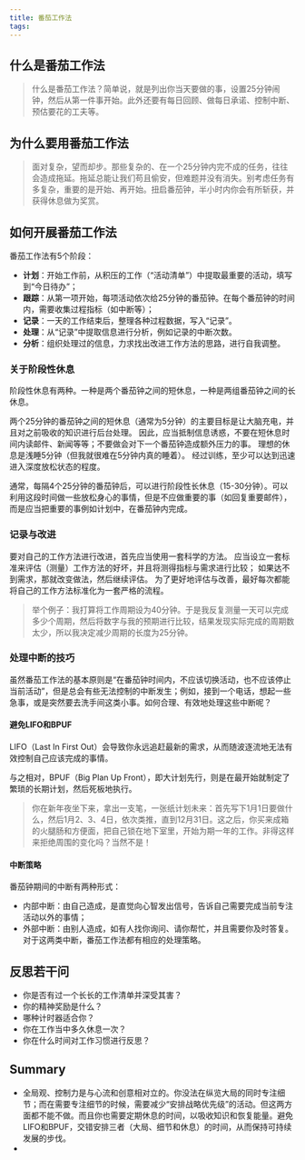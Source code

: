 ```yaml
---
title: 番茄工作法
tags:
---
```


## 什么是番茄工作法
> 什么是番茄工作法？简单说，就是列出你当天要做的事，设置25分钟闹钟，然后从第一件事开始。此外还要有每日回顾、做每日承诺、控制中断、预估要花的工夫等。

## 为什么要用番茄工作法

> 面对复杂，望而却步。那些复杂的、在一个25分钟内完不成的任务，往往会造成拖延。拖延总能让我们苟且偷安，但难题并没有消失。别考虑任务有多复杂，重要的是开始、再开始。扭启番茄钟，半小时内你会有所斩获，并获得休息做为奖赏。

## 如何开展番茄工作法

番茄工作法有5个阶段：
- **计划**：开始工作前，从积压的工作（“活动清单”）中提取最重要的活动，填写到“今日待办”；
- **跟踪**：从第一项开始，每项活动依次给25分钟的番茄钟。在每个番茄钟的时间内，需要收集过程指标（如中断等）；
- **记录**：一天的工作结束后，整理各种过程数据，写入“记录”。
- **处理**：从“记录”中提取信息进行分析，例如记录的中断次数。
- **分析**：组织处理过的信息，力求找出改进工作方法的思路，进行自我调整。

### 关于阶段性休息

阶段性休息有两种。一种是两个番茄钟之间的短休息，一种是两组番茄钟之间的长休息。

两个25分钟的番茄钟之间的短休息（通常为5分钟）的主要目标是让大脑充电，并且对之前吸收的知识进行后台处理。
因此，应当抵制信息诱惑，不要在短休息时间内读邮件、新闻等等；不要做会对下一个番茄钟造成额外压力的事。
理想的休息是浅睡5分钟（但我就很难在5分钟内真的睡着）。
经过训练，至少可以达到迅速进入深度放松状态的程度。

通常，每隔4个25分钟的番茄钟后，可以进行阶段性长休息（15-30分钟）。可以利用这段时间做一些放松身心的事情，但是不应做重要的事（如回复重要邮件），而是应当把重要的事例如计划中，在番茄钟内完成。

### 记录与改进

要对自己的工作方法进行改进，首先应当使用一套科学的方法。
应当设立一套标准来评估（测量）工作方法的好坏，并且将测得指标与需求进行比较；
如果达不到需求，那就改变做法，然后继续评估。
为了更好地评估与改善，最好每次都能将自己的工作方法标准化为一套严格的流程。

> 举个例子：我打算将工作周期设为40分钟。于是我反复测量一天可以完成多少个周期，然后将数字与我的预期进行比较，结果发现实际完成的周期数太少，所以我决定减少周期的长度为25分钟。

### 处理中断的技巧

虽然番茄工作法的基本原则是“在番茄钟时间内，不应该切换活动，也不应该停止当前活动”，但是总会有些无法控制的中断发生；例如，接到一个电话，想起一些急事，或是突然要去洗手间这类小事。如何合理、有效地处理这些中断呢？

#### 避免LIFO和BPUF

LIFO（Last In First Out）会导致你永远追赶最新的需求，从而随波逐流地无法有效控制自己应该完成的事情。

与之相对，BPUF（Big Plan Up Front），即大计划先行，则是在最开始就制定了繁琐的长期计划，然后死板地执行。
> 你在新年夜坐下来，拿出一支笔，一张纸计划未来：首先写下1月1日要做什么，然后1月2、3、4日，依次类推，直到12月31日。这之后，你买来成箱的火腿肠和方便面，把自己锁在地下室里，开始为期一年的工作。非得这样来拒绝周围的变化吗？当然不是！

#### 中断策略

番茄钟期间的中断有两种形式：
- 内部中断：由自己造成，是直觉向心智发出信号，告诉自己需要完成当前专注活动以外的事情；
- 外部中断：由别人造成，如有人找你询问、请你帮忙，并且需要你及时答复。
对于这两类中断，番茄工作法都有相应的处理策略。
## 反思若干问

- 你是否有过一个长长的工作清单并深受其害？
- 你的精神奖励是什么？
- 哪种计时器适合你？
- 你在工作当中多久休息一次？
- 你在什么时间对工作习惯进行反思？

## Summary

- 全局观、控制力是与心流和创意相对立的。你没法在纵览大局的同时专注细节；而在需要专注细节的时候，需要减少“安排战略优先级”的活动。但这两方面都不能不做。而且你也需要定期休息的时间，以吸收知识和恢复能量。避免LIFO和BPUF，交错安排三者（大局、细节和休息）的时间，从而保持可持续发展的步伐。
- 